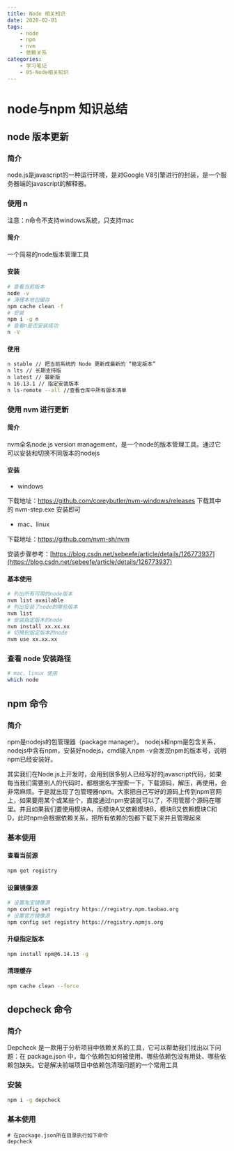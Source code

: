 ```yaml
---
title: Node 相关知识
date: 2020-02-01
tags: 
	- node
	- npm 
	- nvm 
	- 依赖关系
categories:
	- 学习笔记 
	- 05-Node相关知识
---
```


# node与npm 知识总结

## node 版本更新

### 简介

node.js是javascript的一种运行环境，是对Google V8引擎进行的封装，是一个服务器端的javascript的解释器。

### 使用 n 

注意：n命令不支持windows系統，只支持mac

#### 简介

一个简易的node版本管理工具



#### 安装

```sh
# 查看当前版本
node -v
# 清理本地包缓存
npm cache clean -f
# 安装
npm i -g n
# 查看n是否安装成功
n -V
```

#### 使用

```sh
n stable // 把当前系统的 Node 更新成最新的 “稳定版本”
n lts // 长期支持版
n latest // 最新版
n 16.13.1 // 指定安装版本
n ls-remote --all //查看仓库中所有版本清单
```

### 使用 nvm 进行更新

#### 简介

nvm全名node.js version management，是一个node的版本管理工具。通过它可以安装和切换不同版本的nodejs

#### 安装

- windows

下载地址：https://github.com/coreybutler/nvm-windows/releases 下载其中的 nvm-step.exe 安装即可

- mac、linux

下载地址：https://github.com/nvm-sh/nvm

安装步骤参考：[https://blog.csdn.net/sebeefe/article/details/126773937](https://blog.csdn.net/sebeefe/article/details/126773937)

#### 基本使用


```sh
# 列出所有可用的node版本
nvm list available
# 列出安装了node的哪些版本
nvm list
# 安装指定版本的node
nvm install xx.xx.xx
# 切换到指定版本的node
nvm use xx.xx.xx
```

### 查看 node 安装路径

```sh
# mac、linux 使用
which node
```


## npm 命令

### 简介

npm是nodejs的包管理器（package manager）。
nodejs和npm是包含关系，nodejs中含有npm，安装好nodejs，cmd输入npm -v会发现npm的版本号，说明npm已经安装好。

其实我们在Node.js上开发时，会用到很多别人已经写好的javascript代码，如果每当我们需要别人的代码时，都根据名字搜索一下，下载源码，解压，再使用，会非常麻烦。于是就出现了包管理器npm。大家把自己写好的源码上传到npm官网上，如果要用某个或某些个，直接通过npm安装就可以了，不用管那个源码在哪里。并且如果我们要使用模块A，而模块A又依赖模块B，模块B又依赖模块C和D，此时npm会根据依赖关系，把所有依赖的包都下载下来并且管理起来

### 基本使用

#### 查看当前源

```sh
npm get registry
```

#### 设置镜像源

```sh
# 设置淘宝镜像源
npm config set registry https://registry.npm.taobao.org 
# 设置官方镜像源
npm config set registry https://registry.npmjs.org
```

#### 升级指定版本

```sh
npm install npm@6.14.13 -g
```

#### 清理缓存

```sh
npm cache clean --force
```

## depcheck 命令

### 简介

Depcheck 是一款用于分析项目中依赖关系的工具，它可以帮助我们找出以下问题：在 package.json 中，每个依赖包如何被使用、哪些依赖包没有用处、哪些依赖包缺失。它是解决前端项目中依赖包清理问题的一个常用工具

### 安装

```sh
npm i -g depcheck
```

### 基本使用

```SH
# 在package.json所在目录执行如下命令
depcheck
```

